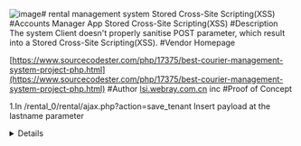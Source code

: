 ![image](https://github.com/user-attachments/assets/03b48aed-28ba-417d-aa7e-14037d9ef458)# rental management system Stored Cross-Site Scripting(XSS)
#Accounts Manager App Stored Cross-Site Scripting(XSS)
#Description
The system Client doesn't properly sanitise POST parameter, which result into a Stored Cross-Site Scripting(XSS).
#Vendor Homepage

[https://www.sourcecodester.com/php/17375/best-courier-management-system-project-php.html](https://www.sourcecodester.com/php/17375/best-courier-management-system-project-php.html)
#Author
[lsi.webray.com.cn](https://github.com/lscjl/lsi.webray.com.cn) inc
#Proof of Concept

1.In /rental\_0/rental/ajax.php?action=save\_tenant Insert payload at the lastname parameter

<details ontoggle=alert(1)>

![image](images/L2a2H1VjiHnPuC8r1z_n2EhAMB4M0hBusG0dA0mx2iE.png)

![image](images/kCzc2vogwH-ALNcM6M2mWIGHx6Eodbhz8PBUo4iXdxk.png)



![image](images/wdvTsJKQo9xAIve7-7zrgWjZNeIPglxOR-mDWdEkdIA.png)

2.Refresh the page, click on the details tab, and the inserted XSS code will be executed

![image](images/UcgfDdwDcx4V9s-3s1dNavQfBmpqhMLxSUsZUGL26Nc.png)

